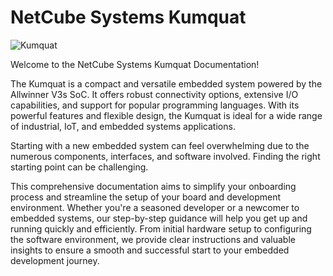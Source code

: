 # NetCube Systems Kumquat

![Kumquat](img/kumquat.png)

Welcome to the NetCube Systems Kumquat Documentation!

The Kumquat is a compact and versatile embedded system powered by the Allwinner V3s SoC. It offers robust connectivity options, extensive I/O capabilities, and support for popular programming languages. With its powerful features and flexible design, the Kumquat is ideal for a wide range of industrial, IoT, and embedded systems applications.

Starting with a new embedded system can feel overwhelming due to the numerous components, interfaces, and software involved. Finding the right starting point can be challenging.

This comprehensive documentation aims to simplify your onboarding process and streamline the setup of your board and development environment. Whether you're a seasoned developer or a newcomer to embedded systems, our step-by-step guidance will help you get up and running quickly and efficiently. From initial hardware setup to configuring the software environment, we provide clear instructions and valuable insights to ensure a smooth and successful start to your embedded development journey.